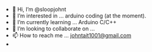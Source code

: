 - 👋 Hi, I’m @sloopjohnt
- 👀 I’m interested in ... arduino coding (at the moment).
- 🌱 I’m currently learning ... Arduino C/C++
- 💞️ I’m looking to collaborate on ...
- 📫 How to reach me ... johntait1001@gmail.com
- 

<!---
sloopjohnt/sloopjohnt is a ✨ special ✨ repository because its `README.md` (this file) appears on your GitHub profile.
You can click the Preview link to take a look at your changes.
--->
